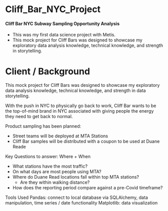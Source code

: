 # Cliff_Bar_NYC_Project
#### Cliff Bar NYC Subway Sampling Opportunity Analysis
- This was my first data science project with Metis. 
- This mock project for Cliff Bars was designed to showcase my exploratory data analysis knowledge, technical knowledge, and strength in storytelling. 


# Client / Background
This mock project for Cliff Bars was designed to showcase my exploratory data analysis knowledge, technical knowledge, and strength in data storytelling.

With the push in NYC to physically go back to work, Cliff Bar wants to be the top-of-mind brand in NYC associated with giving people the energy they need to get back to normal. 

Product sampling has been planned:
- Street teams will be deployed at MTA Stations
- Cliff Bar samples will be distributed with a coupon to be used at Duane Reade

Key Questions to answer: Where + When 
- What stations have the most traffic? 
- On what days are most people using MTA?  
- Where do Duane Read locations fall within top MTA stations?
	- Are they within walking distance?
- How does the reporting period compare against a pre-Covid timeframe?

Tools Used
Pandas: connect to local database via SQLAlchemy, data manipulation, time series / date functionality
Matplotlib: data visualization
